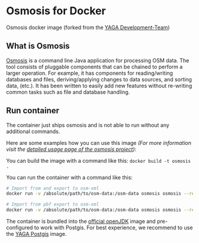 # Osmosis for Docker

Osmosis docker image (forked from the [YAGA Development-Team](https://yagajs.org))

## What is Osmosis

[Osmosis](http://wiki.openstreetmap.org/wiki/Osmosis) is a command line Java application for processing OSM data. The
tool consists of pluggable components that can be chained to perform a larger operation. For example, it has components
for reading/writing databases and files, deriving/applying changes to data sources, and sorting data, (etc.). It has
been written to easily add new features without re-writing common tasks such as file and database handling.

## Run container

The container just ships osmosis and is not able to run without any additional commands.

Here are some examples how you can use this image *(For more information visit the 
[detailed usage page of the osmosis project](http://wiki.openstreetmap.org/wiki/Osmosis/Detailed_Usage_0.45))*:

You can build the image with a command like this: `docker build -t osmosis .`

You can run the container with a command like this:

```bash
# Import from and export to osm-xml
docker run -v /absolute/path/to/osm-data:/osm-data osmosis osmosis --read-xml file="/osm-data/planetin.osm" --write-xml file="/osm-data/planetout.osm"

# Import from pbf export to osm-xml
docker run -v /absolute/path/to/osm-data:/osm-data osmosis osmosis --read-pbf "/osm-data/planetin.osm.pbf" --write-xml file="/osm-data/planetout.osm"
```

The container is bundled into the [official openJDK](https://hub.docker.com/_/openjdk/) image and pre-configured to work
with Postgis. For best experience, we recommend to use the [YAGA Postgis](https://hub.docker.com/r/yagajs/postgis/)
image.

